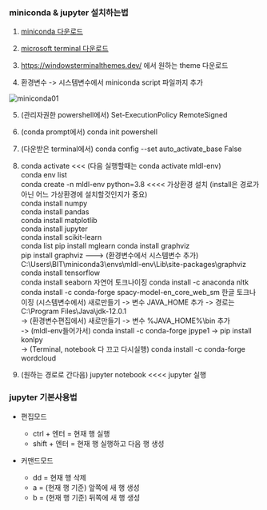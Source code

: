 ### miniconda & jupyter 설치하는법
1. [miniconda 다운로드](https://docs.conda.io/en/latest/miniconda.html)

2. [microsoft terminal 다운로드](https://apps.microsoft.com/store/detail/windows-terminal/9N0DX20HK701?hl=ko-kr&gl=kr)

3. https://windowsterminalthemes.dev/ 에서 원하는 theme 다운로드

4. 환경변수 -> 시스템변수에서 miniconda script 파일까지 추가

![miniconda01](https://user-images.githubusercontent.com/114986610/209664244-8a65d0e7-a986-4182-85c4-851c168b3af8.png)

5. (관리자권한 powershell에서) Set-ExecutionPolicy RemoteSigned 

6. (conda prompt에서) conda init powershell

7. (다운받은 terminal에서) conda config --set auto_activate_base False 

8. conda activate <<< (다음 실행할때는 conda activate mldl-env)\
conda env list\
conda create -n mldl-env python=3.8    <<<<    가상환경 설치 (install은 경로가 아닌 어느 가상환경에 설치할것인지가 중요)\
conda install numpy\
conda install pandas\
conda install matplotlib\
conda install jupyter\
conda install scikit-learn\
conda list
pip install mglearn
conda install graphviz\
pip install graphviz   --->   (환경변수에서 시스템변수 추가) C:\Users\BIT\miniconda3\envs\mldl-env\Lib\site-packages\graphviz
conda install tensorflow\
conda install seaborn
자연어 토크나이징
conda install -c anaconda nltk\
conda install -c conda-forge spacy-model-en_core_web_sm
한글 토크나이징
(시스템변수에서) 새로만들기 -> 변수 JAVA_HOME 추가 -> 경로는 C:\Program Files\Java\jdk-12.0.1\
-> (환경변수편집에서) 새로만들기 -> 변수 %JAVA_HOME%\bin 추가\
-> (mldl-env들어가서) conda install -c conda-forge jpype1 -> pip install konlpy\
-> (Terminal, notebook 다 끄고 다시실행)
conda install -c conda-forge wordcloud

9. (원하는 경로로 간다음) jupyter notebook  <<<<  jupyter 실행


### jupyter 기본사용법
- 편집모드
  - ctrl + 엔터 = 현재 행 실행
  - shift + 엔터 = 현재 행 실행하고 다음 행 생성

- 커맨드모드
  - dd = 현재 행 삭제
  - a = (현재 행 기준) 앞쪽에 새 행 생성
  - b = (현재 행 기준) 뒤쪽에 새 행 생성

